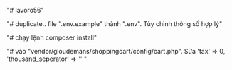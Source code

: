 "# lavoro56"

"# duplicate.. file ".env.example" thành ".env". Tùy chỉnh thông số hợp lý"

"# chạy lệnh composer install"

"# vào "vendor/gloudemans/shoppingcart/config/cart.php". Sửa 'tax' => 0, 'thousand_seperator' => '' "

